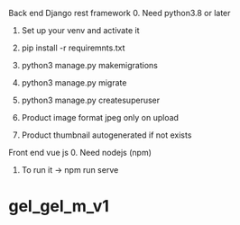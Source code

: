 Back end Django rest framework
0. Need python3.8 or later
1. Set up your venv and activate it
2. pip install -r requiremnts.txt
3. python3 manage.py makemigrations
4. python3 manage.py migrate
5. python3 manage.py createsuperuser

6. Product image format jpeg only on upload
7. Product thumbnail autogenerated if not exists



Front end vue js
0. Need nodejs (npm)

1. To run it -> npm run serve
# gel_gel_m_v1
